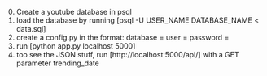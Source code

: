 0. Create a youtube database in psql
1. load the database by running [psql -U USER_NAME DATABASE_NAME < data.sql]
2. create a config.py in the format:
	database = 
	user = 
	password = 
3. run [python app.py localhost 5000]
4. too see the JSON stuff, run [http://localhost:5000/api/] with a GET parameter trending_date